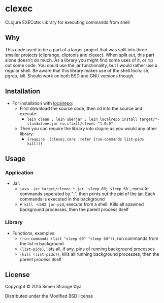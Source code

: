 # clexec

CLojure EXECute: Library for executing commands from shell

## Why

This code used to be a part of a larger project that was split into three smaller projects (cliprange, cliptools and clexec). When split out, this part alone doesn't do much. As a library you might find some uses of it, or rip out some code. You could use the jar functionality, but I would rather use a regular shell. Be aware that this library makes use of the shell tools: sh, pgrep, kill. Should work on both BSD and GNU versions though.

## Installation

* For installation with [localrepo](https://github.com/kumarshantanu/lein-localrepo):
  * First download the source code, then cd into the source and execute:
    * `lein clean ; lein uberjar ; lein localrepo install target/*-standalone.jar no.ifixit/clexec "1.0.0"`
  * Then you can require the library into clojure as you would any other library:
    * `(require '[clexec.core :refer [run-commands list-pids kill]])`

## Usage

### Application

* Jar:
  * `java -jar target/clexec-*.jar 'sleep 60; sleep 60'`, execute commands seperated by ";", then prints out the pid of the jar. Each commands is executed in the background
  * `# kill -USR2 jar-pid`, execute from a shell. Kills all spawned background processes, then the parent process itself

### Library

* Functions, examples:
  * `(run-commands (list "sleep 60" "sleep 60"))`, run commands from the list in background
  * `(list-pids)`, lists all, if any, pids of running background processes
  * `(kill (list-pids))`, kills all running background processes, then the parent process itself

## License

Copyright © 2015 Simen Strange Øya

Distributed under the Modified BSD license

